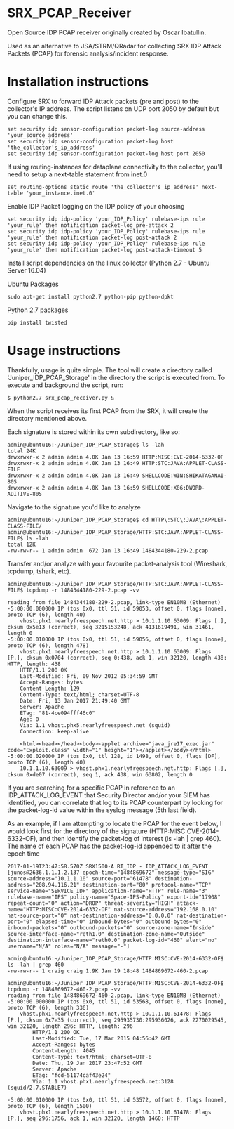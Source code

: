 # SRX_PCAP_Receiver
Open Source IDP PCAP receiver originally created by Oscar Ibatullin.

Used as an alternative to JSA/STRM/QRadar for collecting SRX IDP Attack Packets (PCAP) for forensic analysis/incident response.

# Installation instructions
Configure SRX to forward IDP Attack packets (pre and post) to the collector's IP address. The script listens on UDP port 2050 by default but you can change this.
```
set security idp sensor-configuration packet-log source-address 'your_source_address'
set security idp sensor-configuration packet-log host 'the_collector's_ip_address'
set security idp sensor-configuration packet-log host port 2050 
```

If using routing-instances for dataplane connectivity to the collector, you'll need to setup a next-table statement from inet.0
```
set routing-options static route 'the_collector's_ip_address' next-table 'your_instance.inet.0'
```

Enable IDP Packet logging on the IDP policy of your choosing
```
set security idp idp-policy 'your_IDP_Policy' rulebase-ips rule 'your_rule' then notification packet-log pre-attack 2
set security idp idp-policy 'your_IDP_Policy' rulebase-ips rule 'your_rule' then notification packet-log post-attack 2
set security idp idp-policy 'your_IDP_Policy' rulebase-ips rule 'your_rule' then notification packet-log post-attack-timeout 5
```

Install script dependencies on the linux collector (Python 2.7 - Ubuntu Server 16.04)

Ubuntu Packages
```
sudo apt-get install python2.7 python-pip python-dpkt
```

Python 2.7 packages
  ```
pip install twisted
  ```

# Usage instructions

Thankfully, usage is quite simple. The tool will create a directory called 'Juniper_IDP_PCAP_Storage' in the directory the script is executed from.
To execute and background the script, run:
```
$ python2.7 srx_pcap_receiver.py &
```

 When the script receives its first PCAP from the SRX, it will create the directory mentioned above.

Each signature is stored within its own subdirectory, like so:
```
admin@ubuntu16:~/Juniper_IDP_PCAP_Storage$ ls -lah
total 24K
drwxrwxr-x 2 admin admin 4.0K Jan 13 16:59 HTTP:MISC:CVE-2014-6332-OF
drwxrwxr-x 2 admin admin 4.0K Jan 13 16:49 HTTP:STC:JAVA:APPLET-CLASS-FILE
drwxrwxr-x 2 admin admin 4.0K Jan 13 16:49 SHELLCODE:WIN:SHIKATAGANAI-80S
drwxrwxr-x 2 admin admin 4.0K Jan 13 16:59 SHELLCODE:X86:DWORD-ADITIVE-80S
```

Navigate to the signature you'd like to analyze

```
admin@ubuntu16:~/Juniper_IDP_PCAP_Storage$ cd HTTP\:STC\:JAVA\:APPLET-CLASS-FILE/
admin@ubuntu16:~/Juniper_IDP_PCAP_Storage/HTTP:STC:JAVA:APPLET-CLASS-FILE$ ls -lah
total 12K
-rw-rw-r-- 1 admin admin  672 Jan 13 16:49 1484344180-229-2.pcap
```

Transfer and/or analyze with your favourite packet-analysis tool (Wireshark, tcpdump, tshark, etc). 
```
admin@ubuntu16:~/Juniper_IDP_PCAP_Storage/HTTP:STC:JAVA:APPLET-CLASS-FILE$ tcpdump -r 1484344180-229-2.pcap -vv

reading from file 1484344180-229-2.pcap, link-type EN10MB (Ethernet)
-5:00:00.000000 IP (tos 0x0, ttl 51, id 59053, offset 0, flags [none], proto TCP (6), length 40)
    vhost.phx1.nearlyfreespeech.net.http > 10.1.1.10.63009: Flags [.], cksum 0x5e13 (correct), seq 3215153248, ack 4131619491, win 31461, length 0
-5:00:00.010000 IP (tos 0x0, ttl 51, id 59056, offset 0, flags [none], proto TCP (6), length 478)
    vhost.phx1.nearlyfreespeech.net.http > 10.1.1.10.63009: Flags [P.], cksum 0x0704 (correct), seq 0:438, ack 1, win 32120, length 438: HTTP, length: 438
	HTTP/1.1 200 OK
	Last-Modified: Fri, 09 Nov 2012 05:34:59 GMT
	Accept-Ranges: bytes
	Content-Length: 129
	Content-Type: text/html; charset=UTF-8
	Date: Fri, 13 Jan 2017 21:49:40 GMT
	Server: Apache
	ETag: "81-4ce094fff46c0"
	Age: 0
	Via: 1.1 vhost.phx5.nearlyfreespeech.net (squid)
	Connection: keep-alive
	
	<html><head></head><body><applet archive="java_jre17_exec.jar" code="Exploit.class" width="1" height="1"></applet></body></html>
-5:00:00.020000 IP (tos 0x0, ttl 128, id 1498, offset 0, flags [DF], proto TCP (6), length 40)
    10.1.1.10.63009 > vhost.phx1.nearlyfreespeech.net.http: Flags [.], cksum 0xde07 (correct), seq 1, ack 438, win 63802, length 0
```

If you are searching for a specific PCAP in reference to an IDP_ATTACK_LOG_EVENT that Security Director and/or your SIEM has identified, you can correlate that log to its PCAP counterpart by looking for the packet-log-id value within the syslog message (5th last field).

As an example, if I am attempting to locate the PCAP for the event below, I would look first for the directory of the signature  (HTTP:MISC:CVE-2014-6332-OF), and then identify the packet-log of interest (ls -lah | grep 460). The name of each PCAP has the packet-log-id appended to it after the epoch time
```
2017-01-19T23:47:58.570Z SRX1500-A RT_IDP - IDP_ATTACK_LOG_EVENT [junos@2636.1.1.1.2.137 epoch-time="1484869672" message-type="SIG" source-address="10.1.1.10" source-port="61478" destination-address="208.94.116.21" destination-port="80" protocol-name="TCP" service-name="SERVICE_IDP" application-name="HTTP" rule-name="3" rulebase-name="IPS" policy-name="Space-IPS-Policy" export-id="17908" repeat-count="0" action="DROP" threat-severity="HIGH" attack-name="HTTP:MISC:CVE-2014-6332-OF" nat-source-address="192.168.0.10" nat-source-port="0" nat-destination-address="0.0.0.0" nat-destination-port="0" elapsed-time="0" inbound-bytes="0" outbound-bytes="0" inbound-packets="0" outbound-packets="0" source-zone-name="Inside" source-interface-name="reth1.0" destination-zone-name="Outside" destination-interface-name="reth0.0" packet-log-id="460" alert="no" username="N/A" roles="N/A" message="-"]
```

```
admin@ubuntu16:~/Juniper_IDP_PCAP_Storage/HTTP:MISC:CVE-2014-6332-OF$ ls -lah | grep 460
-rw-rw-r-- 1 craig craig 1.9K Jan 19 18:48 1484869672-460-2.pcap

admin@ubuntu16:~/Juniper_IDP_PCAP_Storage/HTTP:MISC:CVE-2014-6332-OF$ tcpdump -r 1484869672-460-2.pcap -vv
reading from file 1484869672-460-2.pcap, link-type EN10MB (Ethernet)
-5:00:00.000000 IP (tos 0x0, ttl 51, id 53568, offset 0, flags [none], proto TCP (6), length 336)
    vhost.phx1.nearlyfreespeech.net.http > 10.1.1.10.61478: Flags [P.], cksum 0x7e35 (correct), seq 295935730:295936026, ack 2270029545, win 32120, length 296: HTTP, length: 296
        HTTP/1.1 200 OK
        Last-Modified: Tue, 17 Mar 2015 04:56:42 GMT
        Accept-Ranges: bytes
        Content-Length: 4045
        Content-Type: text/html; charset=UTF-8
        Date: Thu, 19 Jan 2017 23:47:52 GMT
        Server: Apache
        ETag: "fcd-51174caf43e24"
        Via: 1.1 vhost.phx1.nearlyfreespeech.net:3128 (squid/2.7.STABLE7)

-5:00:00.010000 IP (tos 0x0, ttl 51, id 53572, offset 0, flags [none], proto TCP (6), length 1500)
    vhost.phx1.nearlyfreespeech.net.http > 10.1.1.10.61478: Flags [P.], seq 296:1756, ack 1, win 32120, length 1460: HTTP
```




